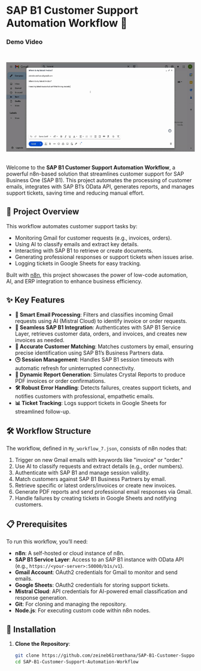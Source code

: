 # SAP B1 Customer Support Automation Workflow 🚀

### Demo Video


![SAP B1 Workflow Demo](https://github.com/zeineb61romthana/SAP-B1-Customer-Support-Automation-Workflow/blob/main/ezgif.com-video-to-gif-converter.gif)


Welcome to the **SAP B1 Customer Support Automation Workflow**, a powerful n8n-based solution that streamlines customer support for SAP Business One (SAP B1). This project automates the processing of customer emails, integrates with SAP B1’s OData API, generates reports, and manages support tickets, saving time and reducing manual effort.

## 🌟 Project Overview

This workflow automates customer support tasks by:
- Monitoring Gmail for customer requests (e.g., invoices, orders).
- Using AI to classify emails and extract key details.
- Interacting with SAP B1 to retrieve or create documents.
- Generating professional responses or support tickets when issues arise.
- Logging tickets in Google Sheets for easy tracking.

Built with [n8n](https://n8n.io/), this project showcases the power of low-code automation, AI, and ERP integration to enhance business efficiency.

## ✨ Key Features

- **📧 Smart Email Processing**: Filters and classifies incoming Gmail requests using AI (Mistral Cloud) to identify invoice or order requests.
- **🔄 Seamless SAP B1 Integration**: Authenticates with SAP B1 Service Layer, retrieves customer data, orders, and invoices, and creates new invoices as needed.
- **🤝 Accurate Customer Matching**: Matches customers by email, ensuring precise identification using SAP B1’s Business Partners data.
- **🕒 Session Management**: Handles SAP B1 session timeouts with automatic refresh for uninterrupted connectivity.
- **📄 Dynamic Report Generation**: Simulates Crystal Reports to produce PDF invoices or order confirmations.
- **🛠️ Robust Error Handling**: Detects failures, creates support tickets, and notifies customers with professional, empathetic emails.
- **📊 Ticket Tracking**: Logs support tickets in Google Sheets for streamlined follow-up.

## 🛠️ Workflow Structure

The workflow, defined in `My_workflow_7.json`, consists of n8n nodes that:
1. Trigger on new Gmail emails with keywords like "invoice" or "order."
2. Use AI to classify requests and extract details (e.g., order numbers).
3. Authenticate with SAP B1 and manage session validity.
4. Match customers against SAP B1 Business Partners by email.
5. Retrieve specific or latest orders/invoices or create new invoices.
6. Generate PDF reports and send professional email responses via Gmail.
7. Handle failures by creating tickets in Google Sheets and notifying customers.


## 📋 Prerequisites

To run this workflow, you’ll need:
- **n8n**: A self-hosted or cloud instance of n8n.
- **SAP B1 Service Layer**: Access to an SAP B1 instance with OData API (e.g., `https://<your-server>:50000/b1s/v1`).
- **Gmail Account**: OAuth2 credentials for Gmail to monitor and send emails.
- **Google Sheets**: OAuth2 credentials for storing support tickets.
- **Mistral Cloud**: API credentials for AI-powered email classification and response generation.
- **Git**: For cloning and managing the repository.
- **Node.js**: For executing custom code within n8n nodes.

## 🚀 Installation

1. **Clone the Repository**:
   ```bash
   git clone https://github.com/zeineb61romthana/SAP-B1-Customer-Support-Automation-Workflow.git
   cd SAP-B1-Customer-Support-Automation-Workflow
